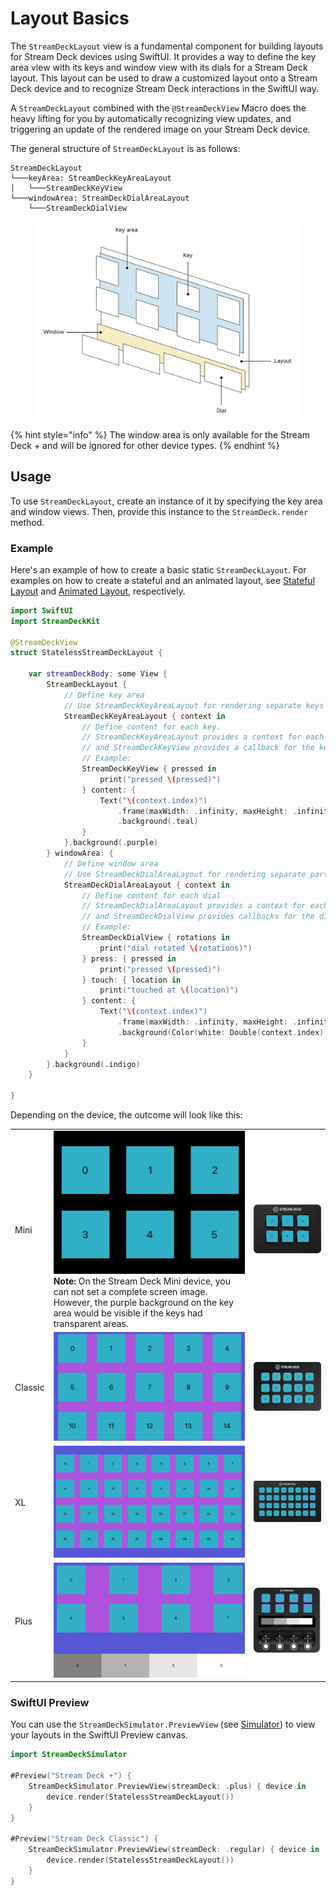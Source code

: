 # Layout Basics

The `StreamDeckLayout` view is a fundamental component for building layouts for Stream Deck devices using SwiftUI. It provides a way to define the key area view with its keys and window view with its dials for a Stream Deck layout. This layout can be used to draw a customized layout onto a Stream Deck device and to recognize Stream Deck interactions in the SwiftUI way.

A `StreamDeckLayout` combined with the `@StreamDeckView` Macro does the heavy lifting for you by automatically recognizing view updates, and triggering an update of the rendered image on your Stream Deck device.

The general structure of `StreamDeckLayout` is as follows:

```
StreamDeckLayout
└───keyArea: StreamDeckKeyAreaLayout
│   └───StreamDeckKeyView
└───windowArea: StreamDeckDialAreaLayout
    └───StreamDeckDialView
```

<figure>
    <picture>
        <source srcset="../_images/StreamDeckLayout.dark.svg" media="(prefers-color-scheme: dark)">
        <img src="../_images/StreamDeckLayout.light.svg" alt="An illustration of how layers are arranged in StreamDeckLayout">
    </picture>
    <figcaption></figcaption>
</figure>

{% hint style="info" %}
The window area is only available for the Stream Deck + and will be ignored for other device types.
{% endhint %}

## Usage
To use `StreamDeckLayout`, create an instance of it by specifying the key area and window views. Then, provide this instance to the `StreamDeck.render` method.

### Example

Here's an example of how to create a basic static `StreamDeckLayout`. For examples on how to create a stateful and an animated layout, see [Stateful Layout](Stateful.md) and [Animated Layout](Animated.md), respectively.

```swift
import SwiftUI 
import StreamDeckKit

@StreamDeckView
struct StatelessStreamDeckLayout {

    var streamDeckBody: some View {
        StreamDeckLayout {
            // Define key area
            // Use StreamDeckKeyAreaLayout for rendering separate keys
            StreamDeckKeyAreaLayout { context in
                // Define content for each key.
                // StreamDeckKeyAreaLayout provides a context for each available key,
                // and StreamDeckKeyView provides a callback for the key action
                // Example:
                StreamDeckKeyView { pressed in
                    print("pressed \(pressed)")
                } content: {
                    Text("\(context.index)")
                        .frame(maxWidth: .infinity, maxHeight: .infinity)
                        .background(.teal)
                }
            }.background(.purple)
        } windowArea: {
            // Define window area
            // Use StreamDeckDialAreaLayout for rendering separate parts of the display
            StreamDeckDialAreaLayout { context in
                // Define content for each dial
                // StreamDeckDialAreaLayout provides a context for each available dial,
                // and StreamDeckDialView provides callbacks for the dial actions
                // Example:
                StreamDeckDialView { rotations in
                    print("dial rotated \(rotations)")
                } press: { pressed in
                    print("pressed \(pressed)")
                } touch: { location in
                    print("touched at \(location)")
                } content: {
                    Text("\(context.index)")
                        .frame(maxWidth: .infinity, maxHeight: .infinity)
                        .background(Color(white: Double(context.index) / 5 + 0.5))
                }
            }
        }.background(.indigo)
    }

}

```

Depending on the device, the outcome will look like this:

<table>
    <tr>
        <td>Mini</td>
        <td>
            <img src="../_images/layout_sd_mini.png">
            <strong>Note:</strong> On the Stream Deck Mini device, you can not set a complete screen image. However, the purple background on the key area would be visible if the keys had transparent areas.
        </td>
        <td><img src="../_images/layout_sd_mini_device.png"></td>
    </tr>
    <tr>
        <td>Classic</td>
        <td><img src="../_images/layout_sd_classic.png"></td>
        <td><img src="../_images/layout_sd_classic_device.png"></td>
    </tr> 
    <tr>
        <td>XL</td>
        <td><img src="../_images/layout_sd_xl.png"></td>
        <td><img src="../_images/layout_sd_xl_device.png"></td>
    </tr> 
    <tr>
        <td>Plus</td>
        <td><img src="../_images/layout_sd_plus.png"></td>
        <td><img src="../_images/layout_sd_plus_device.png"></td>
    </tr> 
</table>


### SwiftUI Preview

You can use the `StreamDeckSimulator.PreviewView` (see [Simulator](../Simulator.md)) to view your layouts in the SwiftUI Preview canvas.
```swift
import StreamDeckSimulator

#Preview("Stream Deck +") {
    StreamDeckSimulator.PreviewView(streamDeck: .plus) { device in
        device.render(StatelessStreamDeckLayout())
    }
}

#Preview("Stream Deck Classic") {
    StreamDeckSimulator.PreviewView(streamDeck: .regular) { device in
        device.render(StatelessStreamDeckLayout())
    }
}
```

